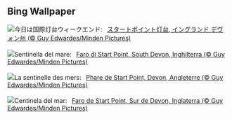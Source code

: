 ## Bing Wallpaper
![](https://www.bing.com/th?id=OHR.StartPointLight_JA-JP3029099538_UHD.jpg&w=1000)今日は国際灯台ウィークエンド:&nbsp;&ensp;[スタートポイント灯台, イングランド デヴォン州 (© Guy Edwardes/Minden Pictures)](https://www.bing.com/th?id=OHR.StartPointLight_JA-JP3029099538_UHD.jpg)
<br><br/>
![](https://www.bing.com/th?id=OHR.StartPointLight_IT-IT8401220658_UHD.jpg&w=1000)Sentinella del mare:&nbsp;&ensp;[Faro di Start Point, South Devon, Inghilterra (© Guy Edwardes/Minden Pictures)](https://www.bing.com/th?id=OHR.StartPointLight_IT-IT8401220658_UHD.jpg)
<br><br/>
![](https://www.bing.com/th?id=OHR.StartPointLight_FR-FR6228676554_UHD.jpg&w=1000)La sentinelle des mers:&nbsp;&ensp;[Phare de Start Point, Devon, Angleterre (© Guy Edwardes/Minden Pictures)](https://www.bing.com/th?id=OHR.StartPointLight_FR-FR6228676554_UHD.jpg)
<br><br/>
![](https://www.bing.com/th?id=OHR.StartPointLight_ES-ES5997851284_UHD.jpg&w=1000)Centinela del mar:&nbsp;&ensp;[Faro de Start Point, Sur de Devon, Inglaterra (© Guy Edwardes/Minden Pictures)](https://www.bing.com/th?id=OHR.StartPointLight_ES-ES5997851284_UHD.jpg)
<br><br/>
